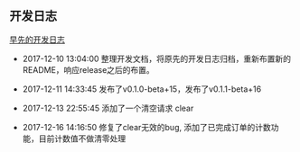 ## 开发日志

[早先的开发日志](https://github.com/ZhuBrocadeSoar/callme/blob/master/docs/README.old.md)

+ 2017-12-10 13:04:00 整理开发文档，将原先的开发日志归档，重新布置新的README，响应release之后的布置。

+ 2017-12-11 14:33:45 发布了v0.1.0-beta+15，发布了v0.1.1-beta+16

+ 2017-12-13 22:55:45 添加了一个清空请求 clear

+ 2017-12-16 14:16:50 修复了clear无效的bug, 添加了已完成订单的计数功能，目前计数值不做清零处理
